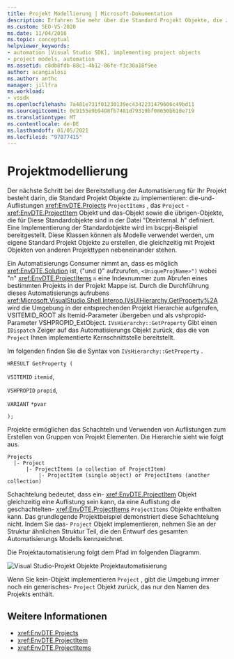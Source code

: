 ```yaml
---
title: Projekt Modellierung | Microsoft-Dokumentation
description: Erfahren Sie mehr über die Standard Projekt Objekte, die zum Erstellen der Automatisierung für den neuen Projekttyp und den Pfad, dem die Projektautomatisierung folgt, erforderlich sind.
ms.custom: SEO-VS-2020
ms.date: 11/04/2016
ms.topic: conceptual
helpviewer_keywords:
- automation [Visual Studio SDK], implementing project objects
- project models, automation
ms.assetid: c8db8fdb-88c1-4b12-86fe-f3c30a18f9ee
author: acangialosi
ms.author: anthc
manager: jillfra
ms.workload:
- vssdk
ms.openlocfilehash: 7a481e731f01230139ec4342231479606c49bd11
ms.sourcegitcommit: 0c9155e9b9408fb7481d79319bf08650b610e719
ms.translationtype: MT
ms.contentlocale: de-DE
ms.lasthandoff: 01/05/2021
ms.locfileid: "97877415"
---
```

# <a name="project-modeling"></a>Projektmodellierung
Der nächste Schritt bei der Bereitstellung der Automatisierung für Ihr Projekt besteht darin, die Standard Projekt Objekte zu implementieren: die-und-Auflistungen <xref:EnvDTE.Projects> `ProjectItems` , das `Project` - <xref:EnvDTE.ProjectItem> Objekt und das-Objekt sowie die übrigen-Objekte, die für Diese Standardobjekte sind in der Datei "Dteinternal. h" definiert. Eine Implementierung der Standardobjekte wird im bscprj-Beispiel bereitgestellt. Diese Klassen können als Modelle verwendet werden, um eigene Standard Projekt Objekte zu erstellen, die gleichzeitig mit Projekt Objekten von anderen Projekttypen nebeneinander stehen.

 Ein Automatisierungs Consumer nimmt an, dass es möglich <xref:EnvDTE.Solution> ist, ("und ()" aufzurufen, `<UniqueProjName>")` wobei "n" <xref:EnvDTE.ProjectItems> `n` eine Indexnummer zum Abrufen eines bestimmten Projekts in der Projekt Mappe ist. Durch die Durchführung dieses Automatisierungs aufrubens <xref:Microsoft.VisualStudio.Shell.Interop.IVsUIHierarchy.GetProperty%2A> wird die Umgebung in der entsprechenden Projekt Hierarchie aufgerufen, VSITEMID_ROOT als Itemid-Parameter übergeben und als vshpropid-Parameter VSHPROPID_ExtObject. `IVsHierarchy::GetProperty` Gibt einen `IDispatch` Zeiger auf das Automatisierungs Objekt zurück, das die von `Project` Ihnen implementierte Kernschnittstelle bereitstellt.

 Im folgenden finden Sie die Syntax von `IVsHierarchy::GetProperty` .

 `HRESULT GetProperty (`

 `VSITEMID` `itemid`,

 `VSHPROPID` `propid`,

 `VARIANT` `*pvar`

 `);`

 Projekte ermöglichen das Schachteln und Verwenden von Auflistungen zum Erstellen von Gruppen von Projekt Elementen. Die Hierarchie sieht wie folgt aus.

```
Projects
  |- Project
      |- ProjectItems (a collection of ProjectItem)
          |- ProjectItem (single object) or ProjectItems (another collection)
```

 Schachtelung bedeutet, dass ein- <xref:EnvDTE.ProjectItem> Objekt gleichzeitig eine Auflistung sein kann, da eine Auflistung die geschachtelten- <xref:EnvDTE.ProjectItems> `ProjectItems` Objekte enthalten kann. Das grundlegende Projektbeispiel demonstriert diese Schachtelung nicht. Indem Sie das- `Project` Objekt implementieren, nehmen Sie an der Struktur ähnlichen Struktur Teil, die den Entwurf des gesamten Automatisierungs Modells kennzeichnet.

 Die Projektautomatisierung folgt dem Pfad im folgenden Diagramm.

 ![Visual Studio-Projekt Objekte](../../extensibility/internals/media/projectobjects.gif "ProjectObjects") Projektautomatisierung

 Wenn Sie kein-Objekt implementieren `Project` , gibt die Umgebung immer noch ein generisches- `Project` Objekt zurück, das nur den Namen des Projekts enthält.

## <a name="see-also"></a>Weitere Informationen
- <xref:EnvDTE.Projects>
- <xref:EnvDTE.ProjectItem>
- <xref:EnvDTE.ProjectItems>
